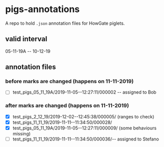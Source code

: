 # pigs-annotations
A repo to hold ``.json`` annotation files for HowGate piglets.

## valid interval
05-11-19A -- 10-12-19

## annotation files

### before marks are changed (happens on 11-11-2019)
- [ ] test_pigs_05_11_19A/2019-11-05--12:27:11/000002 -- assigned to Bob

### after marks are changed (happens on 11-11-2019)
- [X] test_pigs_2_12_19/2019-12-02--12:45:38/000005/ (ranges to check)
- [X] test_pigs_11_11_19/2019-11-11--11:34:50/000028/
- [X] test_pigs_05_11_19A/2019-11-05--12:27:11/000009/ (some behaviours missing)
- [ ] test_pigs_11_11_19/2019-11-11--11:34:50/000036/-- assigned to Stefano

